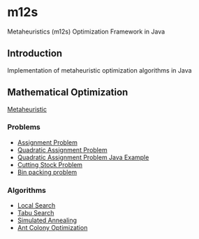 # m12s

Metaheuristics (m12s) Optimization Framework in Java

## Introduction

Implementation of metaheuristic optimization algorithms in Java

## Mathematical Optimization

[Metaheuristic](https://en.wikipedia.org/wiki/Metaheuristic)

### Problems

- [Assignment Problem](https://en.wikipedia.org/wiki/Assignment_problem)
- [Quadratic Assignment Problem](https://en.wikipedia.org/wiki/Quadratic_assignment_problem)
- [Quadratic Assignment Problem Java Example](https://www.geeksforgeeks.org/quadratic-assignment-problem-qap/)
- [Cutting Stock Problem](https://en.wikipedia.org/wiki/Cutting_stock_problem)
- [Bin packing problem](https://en.wikipedia.org/wiki/Bin_packing_problem)

### Algorithms

- [Local Search](https://en.wikipedia.org/wiki/Local_search_(optimization))
- [Tabu Search](https://en.wikipedia.org/wiki/Tabu_search)
- [Simulated Annealing](https://en.wikipedia.org/wiki/Simulated_annealing)
- [Ant Colony Optimization](https://en.wikipedia.org/wiki/Ant_colony_optimization_algorithms)
